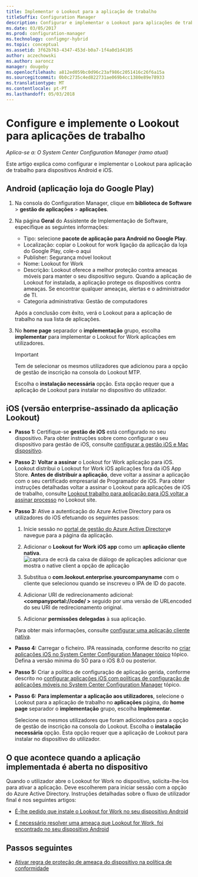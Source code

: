 ```yaml
---
title: Implementar o Lookout para a aplicação de trabalho
titleSuffix: Configuration Manager
description: Configurar e implementar o Lookout para aplicações de trabalho.
ms.date: 03/05/2017
ms.prod: configuration-manager
ms.technology: configmgr-hybrid
ms.topic: conceptual
ms.assetid: 3f62b763-4347-453d-b0a7-1f4a0d1d4105
author: aczechowski
ms.author: aaroncz
manager: dougeby
ms.openlocfilehash: a812ed059bc0d96c23af986c2051416c26f6a15a
ms.sourcegitcommit: 0b0c2735c4ed822731ae069b4cc1380e89e78933
ms.translationtype: MT
ms.contentlocale: pt-PT
ms.lasthandoff: 05/03/2018
---
```

# <a name="configure-and-deploy-lookout-for-work-apps"></a>Configure e implemente o Lookout para aplicações de trabalho

*Aplica-se a: O System Center Configuration Manager (ramo atual)*

Este artigo explica como configurar e implementar o Lookout para aplicação de trabalho para dispositivos Android e iOS.

## <a name="android-google-play-store-app"></a>Android (aplicação loja do Google Play)
1.  Na consola do Configuration Manager, clique em **biblioteca de Software** > **gestão de aplicações** > **aplicações**.

2.  Na página **Geral** do Assistente de Implementação de Software, especifique as seguintes informações:  
    - Tipo: selecione **pacote de aplicação para Android no Google Play**.
    - Localização: copiar o Lookout for work ligação da aplicação da loja do Google Play, cole-o aqui
    - Publisher: Segurança móvel lookout
    - Nome: Lookout for Work
    - Descrição: Lookout oferece a melhor proteção contra ameaças móveis para manter o seu dispositivo seguro. Quando a aplicação de Lookout for instalada, a aplicação protege os dispositivos contra ameaças. Se encontrar qualquer ameaças, alertas e o administrador de TI.
    - Categoria administrativa: Gestão de computadores  

    Após a conclusão com êxito, verá o Lookout para a aplicação de trabalho na sua lista de aplicações.

3.  No **home page** separador o **implementação** grupo, escolha **implementar** para implementar o Lookout for Work aplicações em utilizadores.   
    >[!IMPORTANT]  
    >Tem de selecionar os mesmos utilizadores que adicionou para a opção de gestão de inscrição na consola do Lookout MTP.  

    Escolha o **instalação necessária** opção. Esta opção requer que a aplicação de Lookout para instalar no dispositivo do utilizador.  



## <a name="ios-enterprise-signed-version-of-lookout-app"></a>iOS (versão enterprise-assinado da aplicação Lookout)

- **Passo 1:** Certifique-se **gestão de iOS** está configurado no seu dispositivo. Para obter instruções sobre como configurar o seu dispositivo para gestão de iOS, consulte [configurar a gestão iOS e Mac dispositivo](/sccm/mdm/deploy-use/enroll-hybrid-ios-mac).

- **Passo 2:** **Voltar a assinar** o Lookout for Work aplicação para iOS. Lookout distribui o Lookout for Work iOS aplicações fora da iOS App Store. **Antes de distribuir a aplicação**, deve voltar a assinar a aplicação com o seu certificado empresarial de Programador de iOS. Para obter instruções detalhadas voltar a assinar o Lookout para aplicações de iOS de trabalho, consulte [Lookout trabalho para aplicação para iOS voltar a assinar processo](https://personal.support.lookout.com/hc/articles/114094038714) no Lookout site.


- **Passo 3:** Ative a autenticação do Azure Active Directory para os utilizadores do iOS efetuando os seguintes passos:
  1.  Inicie sessão no [portal de gestão do Azure Active Directory](https:/portal.azure.com)e navegue para a página da aplicação.
  2.  Adicionar o **Lookout for Work iOS app** como um **aplicação cliente nativa**.
  ![captura de ecrã da caixa de diálogo de aplicações adicionar que mostra o native client a opção de aplicação](media/aad-add-app.png)

  3. Substitua o **com.lookout.enterprise.yourcompanyname** com o cliente que selecionou quando se inscreveu o IPA de ID do pacote.
  4.  Adicionar URI de redirecionamento adicional:  **&lt;companyportal://code/ >** seguido por uma versão de URLencoded do seu URI de redirecionamento original.
  5.  Adicionar **permissões delegadas** à sua aplicação.

  Para obter mais informações, consulte [configurar uma aplicação cliente nativa](/azure/app-service/app-service-mobile-how-to-configure-active-directory-authentication#optional-configure-a-native-client-application).


- **Passo 4:** Carregar o ficheiro. IPA reassinada, conforme descrito no [criar aplicações iOS no System Center Configuration Manager tópico](/sccm/apps/get-started/creating-ios-applications) tópico. Defina a versão mínima do SO para o iOS 8.0 ou posterior.


- **Passo 5:** Criar a política de configuração de aplicação gerida, conforme descrito no [configurar aplicações iOS com políticas de configuração de aplicações móveis no System Center Configuration Manager](/sccm/apps/deploy-use/configure-ios-apps-with-app-configuration-policies) tópico.


- **Passo 6:** **Para implementar a aplicação aos utilizadores**, selecione o Lookout para a aplicação de trabalho no **aplicações** página, do **home page** separador o **implementação** grupo, escolha  **Implementar**.

  Selecione os mesmos utilizadores que foram adicionados para a opção de gestão de inscrição na consola do Lookout. Escolha o **instalação necessária** opção. Esta opção requer que a aplicação de Lookout para instalar no dispositivo do utilizador.



## <a name="what-happens-when-the-deployed-app-is-opened-on-the-device"></a>O que acontece quando a aplicação implementada é aberta no dispositivo

Quando o utilizador abre o Lookout for Work no dispositivo, solicita-lhe-los para ativar a aplicação. Deve escolherem para iniciar sessão com a opção do Azure Active Directory. Instruções detalhadas sobre o fluxo de utilizador final é nos seguintes artigos:

- [É-lhe pedido que instale o Lookout for Work no seu dispositivo Android](/intune-user-help/you-are-prompted-to-install-lookout-for-work-android)

- [É necessário resolver uma ameaça que Lookout for Work, foi encontrado no seu dispositivo Android](/intune-user-help/you-need-to-resolve-a-threat-found-by-lookout-for-work-android)



## <a name="next-steps"></a>Passos seguintes
- [Ativar regra de proteção de ameaça do dispositivo na política de conformidade](enable-device-threat-protection-rule-compliance-policy.md)
